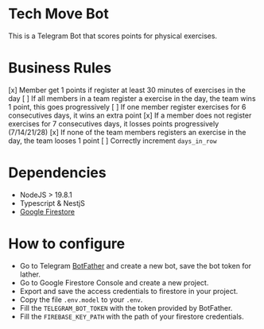 # Tech Move Bot

This is a Telegram Bot that scores points for physical exercises.

# Business Rules

[x] Member get 1 points if register at least 30 minutes of exercises in the day
[ ] If all members in a team register a exercise in the day, the team wins 1 point, this goes progressively
[ ] If one member register exercises for 6 consecutives days, it wins an extra point
[x] If a member does not register exercises for 7 consecutives days, it losses points progressively (7/14/21/28)
[x] If none of the team members registers an exercise in the day, the team looses 1 point
[ ] Correctly increment `days_in_row`

# Dependencies

-   NodeJS > 19.8.1
-   Typescript & NestjS
-   [Google Firestore](https://firebase.google.com/docs/firestore/quickstart)

# How to configure

-   Go to Telegram [BotFather](https://t.me/BotFather) and create a new bot, save the bot token for lather.
-   Go to Google Firestore Console and create a new project.
-   Export and save the access credentials to firestore in your project.
-   Copy the file `.env.model` to your `.env`.
-   Fill the `TELEGRAM_BOT_TOKEN` with the token provided by BotFather.
-   Fill the `FIREBASE_KEY_PATH` with the path of your firestore credentials.
